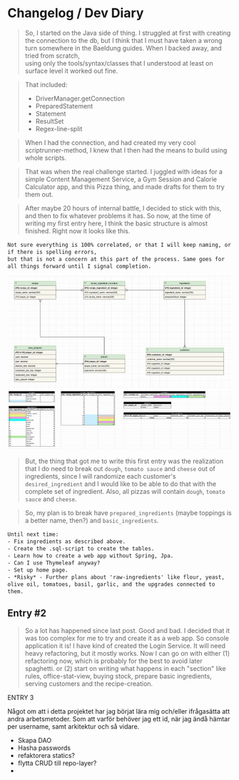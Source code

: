 # Changelog / Dev Diary

> So, I started on the Java side of thing. I struggled at first with creating the connection to the db, 
> but I think that I must have taken a wrong turn somewhere in the Baeldung guides. When I backed away, and tried from scratch,  
> using only the tools/syntax/classes that I understood at least on surface level it worked out fine.

> That included:
> - DriverManager.getConnection
> - PreparedStatement
> - Statement
> - ResultSet
> - Regex-line-split

> When I had the connection, and had created my very cool scriptrunner-method, 
> I knew that I then had the means to build using whole scripts.

> That was when the real challenge started. I juggled with ideas for a simple Content Management Service, 
> a Gym Session and Calorie Calculator app, and this Pizza thing, and made drafts for them to try them out.

> After maybe 20 hours of internal battle, I decided to stick with this, and then to fix whatever problems it has.
> So now, at the time of writing my first entry here, I think the basic structure is almost finished. Right now it looks like this.

    Not sure everything is 100% correlated, or that I will keep naming, or if there is spelling errors, 
    but that is not a concern at this part of the process. Same goes for all things forward until I signal completion.

![UML-A](/src/main/resources/evaluation-images/UML-25-02-20-a.png)
![EXCEL-A](src/main/resources/evaluation-images/Excel-25-02-20a.png)

> But, the thing that got me to write this first entry was the realization that 
> I do need to break out `dough`, `tomato sauce` and `cheese` out of ingredients, 
> since I will randomize each customer's `desired_ingredient` and I would like to be able to do that with the complete set of ingredient.
> Also, all pizzas will contain `dough`, `tomato sauce` and `cheese`.

> So, my plan is to break have `prepared_ingredients` (maybe toppings is a better name, then?) and `basic_ingredients`.

    Until next time:
    - Fix ingredients as described above.
    - Create the .sql-script to create the tables.
    - Learn how to create a web app without Spring, Jpa.
    - Can I use Thymeleaf anyway?
    - Set up home page.
    - *Risky* - Further plans about 'raw-ingredients' like flour, yeast, olive oil, tomatoes, basil, garlic, and the upgrades connected to them.

## Entry #2

> So a lot has happened since last post. Good and bad. I decided that it was too complex for me to try and create it as a web app.
> So console application it is! I have kind of created the Login Service. It will need heavy refactoring, but it mostly works.
> Now I can go on with either (1) refactoring now, which is probably for the best to avoid later spaghetti.
> or (2) start on writing what happens in each "section" like rules, office-stat-view, buying stock, prepare basic ingredients, serving customers and the recipe-creation.


ENTRY 3

Något om att i detta projektet har jag börjat lära mig och/eller ifrågasätta att andra arbetsmetoder. Som att varför behöver jag ett id, när jag ändå hämtar per username, samt arkitektur och så vidare.



- Skapa DAO
- Hasha passwords
- refaktorera statics?
- flytta CRUD till repo-layer?
- 